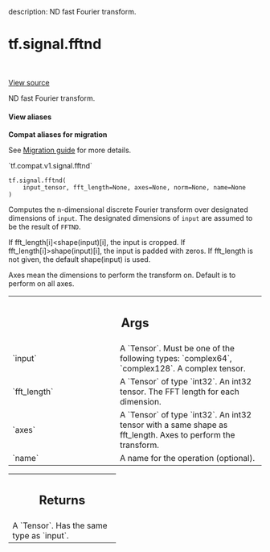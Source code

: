 description: ND fast Fourier transform.

<div itemscope itemtype="http://developers.google.com/ReferenceObject">
<meta itemprop="name" content="tf.signal.fftnd" />
<meta itemprop="path" content="Stable" />
</div>

# tf.signal.fftnd

<!-- Insert buttons and diff -->

<table class="tfo-notebook-buttons tfo-api nocontent" align="left">

</table>

<a target="_blank" class="external" href="/code/stable/tensorflow/python/ops/signal/fft_ops.py">View source</a>



ND fast Fourier transform.


<section class="expandable">
  <h4 class="showalways">View aliases</h4>
  <p>
<b>Compat aliases for migration</b>
<p>See
<a href="https://www.tensorflow.org/guide/migrate">Migration guide</a> for
more details.</p>
<p>`tf.compat.v1.signal.fftnd`</p>
</p>
</section>

<pre class="devsite-click-to-copy prettyprint lang-py tfo-signature-link">
<code>tf.signal.fftnd(
    input_tensor, fft_length=None, axes=None, norm=None, name=None
)
</code></pre>



<!-- Placeholder for "Used in" -->

Computes the n-dimensional discrete Fourier transform over
designated dimensions of `input`. The designated dimensions of
`input` are assumed to be the result of `FFTND`.

If fft_length[i]<shape(input)[i], the input is cropped. If
fft_length[i]>shape(input)[i], the input is padded with zeros. If fft_length
is not given, the default shape(input) is used.

Axes mean the dimensions to perform the transform on. Default is to perform on
all axes.

<!-- Tabular view -->
 <table class="responsive fixed orange">
<colgroup><col width="214px"><col></colgroup>
<tr><th colspan="2"><h2 class="add-link">Args</h2></th></tr>

<tr>
<td>
`input`<a id="input"></a>
</td>
<td>
A `Tensor`. Must be one of the following types: `complex64`, `complex128`.
A complex tensor.
</td>
</tr><tr>
<td>
`fft_length`<a id="fft_length"></a>
</td>
<td>
A `Tensor` of type `int32`.
An int32 tensor. The FFT length for each dimension.
</td>
</tr><tr>
<td>
`axes`<a id="axes"></a>
</td>
<td>
A `Tensor` of type `int32`.
An int32 tensor with a same shape as fft_length. Axes to perform the transform.
</td>
</tr><tr>
<td>
`name`<a id="name"></a>
</td>
<td>
A name for the operation (optional).
</td>
</tr>
</table>



<!-- Tabular view -->
 <table class="responsive fixed orange">
<colgroup><col width="214px"><col></colgroup>
<tr><th colspan="2"><h2 class="add-link">Returns</h2></th></tr>
<tr class="alt">
<td colspan="2">
A `Tensor`. Has the same type as `input`.
</td>
</tr>

</table>

